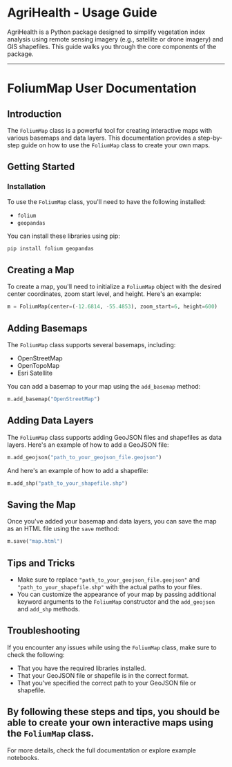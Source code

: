 # AgriHealth - Usage Guide

AgriHealth is a Python package designed to simplify vegetation index analysis using remote sensing imagery (e.g., satellite or drone imagery) and GIS shapefiles. This guide walks you through the core components of the package.

---
# FoliumMap User Documentation

## Introduction

The `FoliumMap` class is a powerful tool for creating interactive maps with various basemaps and data layers. This documentation provides a step-by-step guide on how to use the `FoliumMap` class to create your own maps.

## Getting Started

### Installation

To use the `FoliumMap` class, you'll need to have the following installed:

* `folium`
* `geopandas`

You can install these libraries using pip:

```bash
pip install folium geopandas
```

## Creating a Map

To create a map, you'll need to initialize a `FoliumMap` object with the desired center coordinates, zoom start level, and height. Here's an example:

```python
m = FoliumMap(center=(-12.6814, -55.4853), zoom_start=6, height=600)
```

## Adding Basemaps

The `FoliumMap` class supports several basemaps, including:

* OpenStreetMap
* OpenTopoMap
* Esri Satellite

You can add a basemap to your map using the `add_basemap` method:

```python
m.add_basemap("OpenStreetMap")
```

## Adding Data Layers

The `FoliumMap` class supports adding GeoJSON files and shapefiles as data layers. Here's an example of how to add a GeoJSON file:

```python
m.add_geojson("path_to_your_geojson_file.geojson")
```

And here's an example of how to add a shapefile:

```python
m.add_shp("path_to_your_shapefile.shp")
```

## Saving the Map

Once you've added your basemap and data layers, you can save the map as an HTML file using the `save` method:

```python
m.save("map.html")
```

## Tips and Tricks

* Make sure to replace `"path_to_your_geojson_file.geojson"` and `"path_to_your_shapefile.shp"` with the actual paths to your files.
* You can customize the appearance of your map by passing additional keyword arguments to the `FoliumMap` constructor and the `add_geojson` and `add_shp` methods.

## Troubleshooting

If you encounter any issues while using the `FoliumMap` class, make sure to check the following:

* That you have the required libraries installed.
* That your GeoJSON file or shapefile is in the correct format.
* That you've specified the correct path to your GeoJSON file or shapefile.

By following these steps and tips, you should be able to create your own interactive maps using the `FoliumMap` class.
---

For more details, check the full documentation or explore example notebooks.